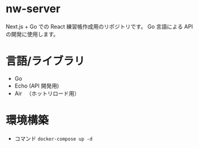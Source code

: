 # nw-server

Next.js + Go での React 練習帳作成用のリポジトリです。
Go 言語による API の開発に使用します。

# 言語/ライブラリ

- Go
- Echo (API 開発用)
- Air 　（ホットリロード用）

# 環境構築

- コマンド
  `docker-compose up -d`
